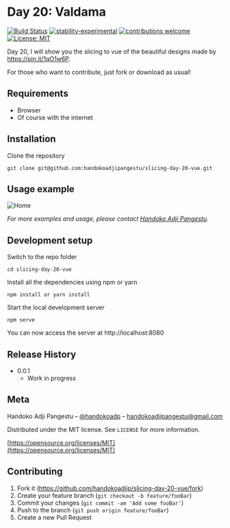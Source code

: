 # Day 20: Valdama

[![Build Status](https://travis-ci.org/dwyl/esta.svg?branch=master)](https://github.com/handokoadjip/slicing-day-20-vue)
[![stability-experimental](https://img.shields.io/badge/stability-experimental-orange.svg)](https://github.com/handokoadjip/slicing-day-20-vue)
[![contributions welcome](https://img.shields.io/badge/contributions-welcome-brightgreen.svg?style=flat)](https://github.com/handokoadjip/slicing-day-20-vue/fork)
[![License: MIT](https://img.shields.io/badge/License-MIT-yellow.svg)](https://opensource.org/licenses/MIT)

Day 20, I will show you the slicing to vue of the beautiful designs made by https://pin.it/1qO1w6P.

For those who want to contribute, just fork or download as usual!

## Requirements

- Browser
- Of course with the internet

## Installation

Clone the repository

    git clone git@github.com:handokoadjipangestu/slicing-day-20-vue.git

## Usage example

![Home](https://bebaskripsi.000webhostapp.com/slicing-day-20/home.png)

_For more examples and usage, please contact [Handoko Adji Pangestu](https://www.instagram.com/handokoadp/)._

## Development setup

Switch to the repo folder

    cd slicing-day-20-vue

Install all the dependencies using npm or yarn

    npm install or yarn install

Start the local development server

    npm serve

You can now access the server at http://localhost:8080

## Release History

- 0.0.1
  - Work in progress

## Meta

Handoko Adji Pangestu – [@handokoadp](https://www.instagram.com/handokoadp/) – handokoadjipangestu@gmail.com

Distributed under the MIT license. See `LICENSE` for more information.

[https://opensource.org/licenses/MIT](https://opensource.org/licenses/MIT)

## Contributing

1. Fork it (<https://github.com/handokoadjip/slicing-day-20-vue/fork>)
2. Create your feature branch (`git checkout -b feature/fooBar`)
3. Commit your changes (`git commit -am 'Add some fooBar'`)
4. Push to the branch (`git push origin feature/fooBar`)
5. Create a new Pull Request
